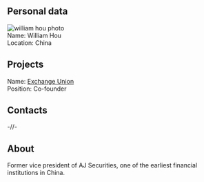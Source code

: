 ## Personal data
![william hou photo](photo/william_hou.jpg)  
Name:   William Hou  
Location: China  
## Projects 
Name: [Exchange Union](../projects/exchange_union.md)  
Position: Co-founder   
## Contacts
-//-      
## About
Former vice president of AJ Securities, one of the earliest financial institutions in China.
